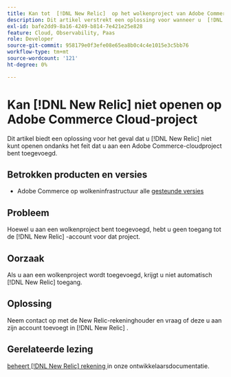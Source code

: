 ```yaml
---
title: Kan tot  [!DNL New Relic]  op het wolkenproject van Adobe Commerce toegang hebben
description: Dit artikel verstrekt een oplossing voor wanneer u  [!DNL New Relic]  niet kunt toegang hebben ondanks wordt toegevoegd aan een wolkenproject op Adobe Commerce.
exl-id: bafe2dd9-8a16-4249-b814-7e421e25e828
feature: Cloud, Observability, Paas
role: Developer
source-git-commit: 958179e0f3efe08e65ea8b0c4c4e1015e3c5bb76
workflow-type: tm+mt
source-wordcount: '121'
ht-degree: 0%

---
```


# Kan [!DNL New Relic] niet openen op Adobe Commerce Cloud-project

Dit artikel biedt een oplossing voor het geval dat u [!DNL New Relic] niet kunt openen ondanks het feit dat u aan een Adobe Commerce-cloudproject bent toegevoegd.

## Betrokken producten en versies

* Adobe Commerce op wolkeninfrastructuur alle [ gesteunde versies ](https://www.adobe.com/content/dam/cc/en/legal/terms/enterprise/pdfs/Adobe-Commerce-Software-Lifecycle-Policy.pdf)

## Probleem

Hoewel u aan een wolkenproject bent toegevoegd, hebt u geen toegang tot de [!DNL New Relic] -account voor dat project.

## Oorzaak

Als u aan een wolkenproject wordt toegevoegd, krijgt u niet automatisch [!DNL New Relic] toegang.

## Oplossing

Neem contact op met de New Relic-rekeninghouder en vraag of deze u aan zijn account toevoegt in [!DNL New Relic] .

## Gerelateerde lezing

[ beheert  [!DNL New Relic]  rekening ](https://devdocs.magento.com/cloud/project/new-relic.html#manage-new-relic-account) in onze ontwikkelaarsdocumentatie.
